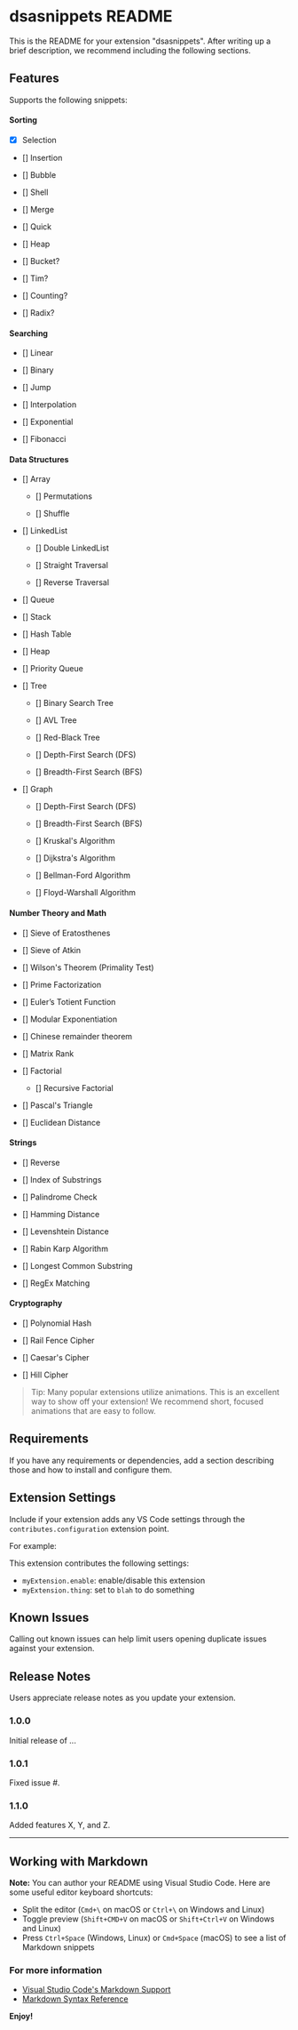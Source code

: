 # dsasnippets README

This is the README for your extension "dsasnippets". After writing up a brief description, we recommend including the following sections.

## Features

Supports the following snippets:

#### Sorting
- [x] Selection

- [] Insertion

- [] Bubble

- [] Shell

- [] Merge

- [] Quick

- [] Heap

- [] Bucket?

- [] Tim?

- [] Counting?

- [] Radix?

#### Searching
- [] Linear

- [] Binary

- [] Jump

- [] Interpolation

- [] Exponential

- [] Fibonacci

#### Data Structures
- [] Array
    - [] Permutations
    
    - [] Shuffle

- [] LinkedList
    - [] Double LinkedList
    
    - [] Straight Traversal
    
    - [] Reverse Traversal

- [] Queue

- [] Stack

- [] Hash Table

- [] Heap

- [] Priority Queue

- [] Tree
    - [] Binary Search Tree
    
    - [] AVL Tree
    
    - [] Red-Black Tree
    
    - [] Depth-First Search (DFS)
    
    - [] Breadth-First Search (BFS)

- [] Graph
    
    - [] Depth-First Search (DFS)
    
    - [] Breadth-First Search (BFS)
    
    - [] Kruskal's Algorithm
    
    - [] Dijkstra's Algorithm
    
    - [] Bellman-Ford Algorithm
    
    - [] Floyd-Warshall Algorithm

#### Number Theory and Math

- [] Sieve of Eratosthenes

- [] Sieve of Atkin

- [] Wilson's Theorem (Primality Test)

- [] Prime Factorization

- [] Euler’s Totient Function

- [] Modular Exponentiation

- [] Chinese remainder theorem

- [] Matrix Rank

- [] Factorial
    - [] Recursive Factorial

- [] Pascal's Triangle

- [] Euclidean Distance

#### Strings

- [] Reverse

- [] Index of Substrings

- [] Palindrome Check

- [] Hamming Distance

- [] Levenshtein Distance

- [] Rabin Karp Algorithm

- [] Longest Common Substring

- [] RegEx Matching

#### Cryptography

- [] Polynomial Hash

- [] Rail Fence Cipher

- [] Caesar's Cipher

- [] Hill Cipher


> Tip: Many popular extensions utilize animations. This is an excellent way to show off your extension! We recommend short, focused animations that are easy to follow.

## Requirements

If you have any requirements or dependencies, add a section describing those and how to install and configure them.

## Extension Settings

Include if your extension adds any VS Code settings through the `contributes.configuration` extension point.

For example:

This extension contributes the following settings:

* `myExtension.enable`: enable/disable this extension
* `myExtension.thing`: set to `blah` to do something

## Known Issues

Calling out known issues can help limit users opening duplicate issues against your extension.

## Release Notes

Users appreciate release notes as you update your extension.

### 1.0.0

Initial release of ...

### 1.0.1

Fixed issue #.

### 1.1.0

Added features X, Y, and Z.

-----------------------------------------------------------------------------------------------------------

## Working with Markdown

**Note:** You can author your README using Visual Studio Code.  Here are some useful editor keyboard shortcuts:

* Split the editor (`Cmd+\` on macOS or `Ctrl+\` on Windows and Linux)
* Toggle preview (`Shift+CMD+V` on macOS or `Shift+Ctrl+V` on Windows and Linux)
* Press `Ctrl+Space` (Windows, Linux) or `Cmd+Space` (macOS) to see a list of Markdown snippets

### For more information

* [Visual Studio Code's Markdown Support](http://code.visualstudio.com/docs/languages/markdown)
* [Markdown Syntax Reference](https://help.github.com/articles/markdown-basics/)

**Enjoy!**
